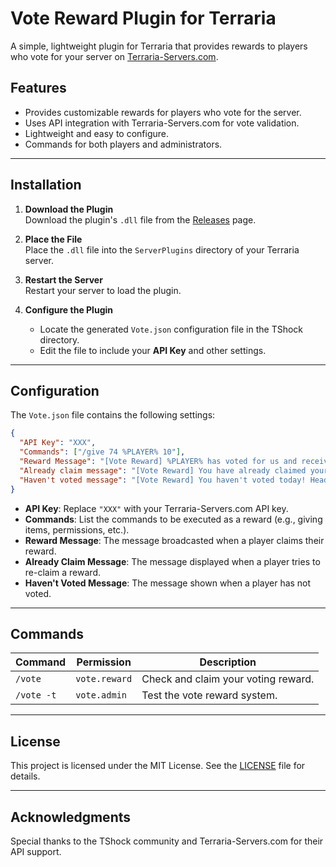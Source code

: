 # Vote Reward Plugin for Terraria

A simple, lightweight plugin for Terraria that provides rewards to players who vote for your server on [Terraria-Servers.com](http://terraria-servers.com).  

## Features
- Provides customizable rewards for players who vote for the server.
- Uses API integration with Terraria-Servers.com for vote validation.
- Lightweight and easy to configure.
- Commands for both players and administrators.

---

## Installation

1. **Download the Plugin**  
   Download the plugin's `.dll` file from the [Releases](#) page.

2. **Place the File**  
   Place the `.dll` file into the `ServerPlugins` directory of your Terraria server.

3. **Restart the Server**  
   Restart your server to load the plugin.

4. **Configure the Plugin**  
   - Locate the generated `Vote.json` configuration file in the TShock directory.
   - Edit the file to include your **API Key** and other settings.

---

## Configuration

The `Vote.json` file contains the following settings:

```json
{
  "API Key": "XXX",
  "Commands": ["/give 74 %PLAYER% 10"],
  "Reward Message": "[Vote Reward] %PLAYER% has voted for us and received a reward. Use /vote to get the same reward!",
  "Already claim message": "[Vote Reward] You have already claimed your reward for today!",
  "Haven't voted message": "[Vote Reward] You haven't voted today! Head to terraria-servers.com and vote for our server page!"
}
```

- **API Key**: Replace `"XXX"` with your Terraria-Servers.com API key.
- **Commands**: List the commands to be executed as a reward (e.g., giving items, permissions, etc.).
- **Reward Message**: The message broadcasted when a player claims their reward.
- **Already Claim Message**: The message displayed when a player tries to re-claim a reward.
- **Haven't Voted Message**: The message shown when a player has not voted.

---

## Commands

| Command         | Permission         | Description                             |
|------------------|--------------------|-----------------------------------------|
| `/vote`          | `vote.reward`      | Check and claim your voting reward.     |
| `/vote -t`       | `vote.admin`       | Test the vote reward system.            |

---

## License

This project is licensed under the MIT License. See the [LICENSE](LICENSE) file for details.

---

## Acknowledgments

Special thanks to the TShock community and Terraria-Servers.com for their API support.
